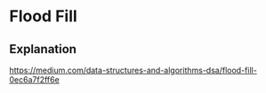 # Flood Fill

## Explanation

https://medium.com/data-structures-and-algorithms-dsa/flood-fill-0ec6a7f2ff6e
